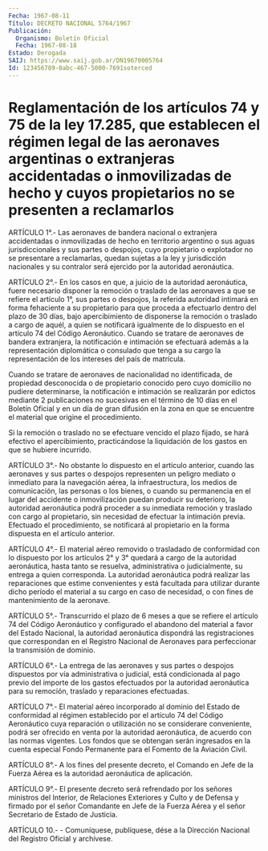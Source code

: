 ```yaml
---
Fecha: 1967-08-11
Título: DECRETO NACIONAL 5764/1967
Publicación:
  Organismo: Boletín Oficial
  Fecha: 1967-08-18
Estado: Derogada
SAIJ: https://www.saij.gob.ar/DN19670005764
Id: 123456789-0abc-467-5000-7691soterced
---
```

# Reglamentación de los artículos 74 y 75 de la ley 17.285, que establecen el régimen legal de las aeronaves argentinas o extranjeras accidentadas o inmovilizadas de hecho y cuyos propietarios no se presenten a reclamarlos

<a id="1"></a>
ARTÍCULO 1°.- Las aeronaves de bandera nacional o extranjera accidentadas o inmovilizadas de hecho en territorio argentino o sus aguas jurisdiccionales y sus partes o despojos, cuyo propietario o explotador no se presentare a reclamarlas, quedan sujetas a la ley y jurisdicción nacionales y su contralor será ejercido por la autoridad aeronáutica.

<a id="2"></a>
ARTÍCULO 2°.- En los casos en que, a juicio de la autoridad aeronáutica, fuere necesario disponer la remoción o traslado de las aeronaves a que se refiere el artículo 1°, sus partes o despojos, la referida autoridad intimará en forma fehaciente a su propietario para que proceda a efectuarlo dentro del plazo de 30 días, bajo apercibimiento de disponerse la remoción o traslado a cargo de aquél, a quien se notificará igualmente de lo dispuesto en el artículo 74 del Código Aeronáutico. Cuando se tratare de aeronaves de bandera extranjera, la notificación e intimación se efectuará además a la representación diplomática o consulado que tenga a su cargo la representación de los intereses del país de matrícula.

Cuando se tratare de aeronaves de nacionalidad no identificada, de propiedad desconocida o de propietario conocido pero cuyo domicilio no pudiere determinarse, la notificación e intimación se realizarán por edictos mediante 2 publicaciones no sucesivas en el término de 10 días en el Boletín Oficial y en un día de gran difusión en la zona en que se encuentre el material que origine el procedimiento.

Si la remoción o traslado no se efectuare vencido el plazo fijado, se hará efectivo el apercibimiento, practicándose la liquidación de los gastos en que se hubiere incurrido.

<a id="3"></a>
ARTÍCULO 3°.- No obstante lo dispuesto en el artículo anterior, cuando las aeronaves y sus partes o despojos representen un peligro mediato o inmediato para la navegación aérea, la infraestructura, los medios de comunicación, las personas o los bienes, o cuando su permanencia en el lugar del accidente o inmovilización puedan producir su deterioro, la autoridad aeronáutica podrá proceder a su inmediata remoción y traslado con cargo al propietario, sin necesidad de efectuar la intimación previa. Efectuado el procedimiento, se notificará al propietario en la forma dispuesta en el artículo anterior.

<a id="4"></a>
ARTÍCULO 4°.- El material aéreo removido o trasladado de conformidad con lo dispuesto por los artículos 2° y 3° quedará a cargo de la autoridad aeronáutica, hasta tanto se resuelva, administrativa o judicialmente, su entrega a quien corresponda. La autoridad aeronáutica podrá realizar las reparaciones que estime convenientes y está facultada para utilizar durante dicho período el material a su cargo en caso de necesidad, o con fines de mantenimiento de la aeronave.

<a id="5"></a>
ARTÍCULO 5°.- Transcurrido el plazo de 6 meses a que se refiere el artículo 74 del Código Aeronáutico y configurado el abandono del material a favor del Estado Nacional, la autoridad aeronáutica dispondrá las registraciones que correspondan en el Registro Nacional de Aeronaves para perfeccionar la transmisión de dominio.

<a id="6"></a>
ARTÍCULO 6°.- La entrega de las aeronaves y sus partes o despojos dispuestos por vía administrativa o judicial, está condicionada al pago previo del importe de los gastos efectuados por la autoridad aeronáutica para su remoción, traslado y reparaciones efectuadas.

<a id="7"></a>
ARTÍCULO 7°.- El material aéreo incorporado al dominio del Estado de conformidad al régimen establecido por el artículo 74 del Código Aeronáutico cuya reparación o utilización no se considerare conveniente, podrá ser ofrecido en venta por la autoridad aeronáutica, de acuerdo con las normas vigentes. Los fondos que se obtengan serán ingresados en la cuenta especial Fondo Permanente para el Fomento de la Aviación Civil.

<a id="8"></a>
ARTÍCULO 8°.- A los fines del presente decreto, el Comando en Jefe de la Fuerza Aérea es la autoridad aeronáutica de aplicación.

<a id="9"></a>
ARTÍCULO 9°.- El presente decreto será refrendado por los señores ministros del Interior, de Relaciones Exteriores y Culto y de Defensa y firmado por el señor Comandante en Jefe de la Fuerza Aérea y el señor Secretario de Estado de Justicia.

<a id="10"></a>
ARTÍCULO 10.- - Comuníquese, publíquese, dése a la Dirección Nacional del Registro Oficial y archívese.